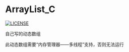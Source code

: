 # ArrayList_C

[![LICENSE](https://img.shields.io/badge/license-Anti%20996-blue.svg)](https://github.com/996icu/996.ICU/blob/master/LICENSE)

自己写的动态数组

此动态数组需要“内存管理器——多线程”支持，否则无法运行
